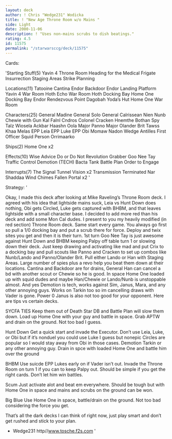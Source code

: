 ```yaml
---
layout: deck
author: ! Chris "Wedge231" Wodicka
title: ! "New Age Throne Room w/o Mains "
side: Light
date: 2000-11-06
description: ! "Uses non-mains scrubs to dish beatings."
rating: 4.5
id: 11575
permalink: "/starwarsccg/deck/11575"
---
```

Cards: 

'Starting Stuff(5)
Yavin 4 Throne Room
Heading for the Medical Frigate
Insurrection
Staging Areas
Strike Planning

Locations(11)
Tatooine Cantina
Endor Backdoor
Endor Landing Platform
Yavin 4 War Room
Hoth Echo War Room
Hoth Docking Bay
Home One Docking Bay
Endor
Rendezvous Point
Dagobah Yoda’s Hut
Home One War Room

Characters(25)
General Madine
General Solo
General Calrissean
Nien Nunb
Chewie with Gun
Kal Falnl Cndros
Colonel Cracken
Hnemthe
Bothan Spy
Talz
Wiosela
Ackbar
Haashn
Oola
Major Panno
Major Olander Brit
Tawss Khaa
Melas
EPP Leia
EPP Luke
EPP Obi
Momaw Nadon
Wedge Antilles
First Officer Squid Person
Orrimaarko

Ships(2)
Home One x2

Effects(10)
Wise Advice
Do or Do Not
Revolution
Grabber
Goo Nee Tay
Traffic Control
Demotion (TECH)
Bacta Tank
Battle Plan
Order to Engage

Interrupts(7)
The Signal
Tunnel Vision x2
Transmission Terminated
Nar Shaddaa Wind Chimes
Fallen Portal x2
'

Strategy: '

Okay, I made this deck after looking at Mike Raveling’s Throne Room deck. I agreed with his idea that lightside mains suck, Leia vs Hunt Down does nothing, Obi gets Circled, Luke gets captured with BHBM, and that leaves lightside with a small character base. I decided to add more red than his deck and add some Mon Cal dudes. I present to you my heavily modified (in red section) Throne Room deck. Same start every game. You always go first so pull a 1/0 docking bay and put a scrub there for force. Deploy and twix sites you get and then it is their turn. 1st turn Goo Nee Tay is just awesome against Hunt Down and BHBM keeping Palpy off table turn 1 or slowing down their deck. Just keep drawing and activating like mad and put Crix to a docking bay and pull scouts like Panno and Cracken to set up combos like Nunb/Lando and Panno/Olander Brit. Pull either Lando or Han with Staging Areas. Large number of spies plus a revo help you beat them down at their locations. Cantina and Backdoor are for drains, General Han can cancel a bd with another scout or Chewie so he is good. In space Home One loaded up with squid dudes and maybe Han/Chewie or Lando/Nunb is unstoppable almost. And yes Demotion is tech, works against Sim, Janus, Mara, and any other annoying guys. Works on Tarkin too so im cancelling draws with Vader is gone. Power 0 Janus is also not too good for your opponent. Here are tips vs certain decks.

SYCFA TIES Keep them out of Death Star DB and Battle Plan will slow them down. Load up Home One with your guy and battle in space. Grab APTW and drain on the ground. Not too bad I guess.

Hunt Down Get a quick start and invade the Executor. Don’t use Leia, Luke, or Obi but if it’s nonduel you could use Luke I guess but nonepic Circles are popular so I would stay away from Obi in those cases. Demotion Tarkin or any other annoying guy. Drain in spce with loaded Home One and battle him over the ground

BHBM Use suicde EPP Lukes early on if Vader isn’t out. Invade the Throne Room on turn 1 if you can to keep Palpy out. Should be simple if you get the right cards. Don’t let him win battles.

Scum Just activate alot and beat em everywhere. Should be tough but with Home One in space and mains and scrubs on the ground can be won.

Big Blue Use Home One in space, battle/drain on the ground. Not too bad considering the force you get.

That’s all the dark decks I can think of right now, just play smart and don’t get rushed and stick to your plan.

- Wedge231
http//www.tosche.f2s.com '
